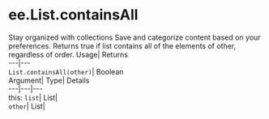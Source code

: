  
#  ee.List.containsAll 
Stay organized with collections  Save and categorize content based on your preferences. 
Returns true if list contains all of the elements of other, regardless of order. Usage| Returns  
---|---  
`List.containsAll(other)`| Boolean  
Argument| Type| Details  
---|---|---  
this: `list`| List|   
`other`| List|   
